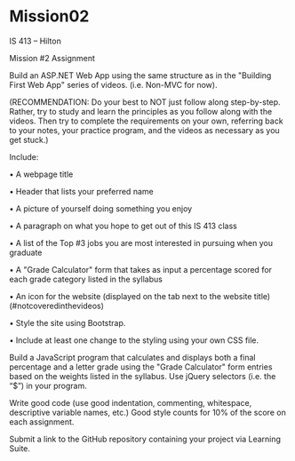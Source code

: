 # Mission02

IS 413 – Hilton

Mission #2 Assignment

Build an ASP.NET Web App using the same structure as in the "Building First Web App" series
of videos. (i.e. Non-MVC for now).

(RECOMMENDATION: Do your best to NOT just follow along step-by-step. Rather, try
to study and learn the principles as you follow along with the videos. Then try to complete
the requirements on your own, referring back to your notes, your practice program, and
the videos as necessary as you get stuck.)

Include:

• A webpage title

• Header that lists your preferred name

• A picture of yourself doing something you enjoy

• A paragraph on what you hope to get out of this IS 413 class

• A list of the Top #3 jobs you are most interested in pursuing when you graduate

• A "Grade Calculator" form that takes as input a percentage scored for each grade
category listed in the syllabus

• An icon for the website (displayed on the tab next to the website title)
(#notcoveredinthevideos)

• Style the site using Bootstrap.

• Include at least one change to the styling using your own CSS file.

Build a JavaScript program that calculates and displays both a final percentage and a letter grade
using the "Grade Calculator" form entries based on the weights listed in the syllabus. Use
jQuery selectors (i.e. the “$”) in your program.

Write good code (use good indentation, commenting, whitespace, descriptive variable names,
etc.) Good style counts for 10% of the score on each assignment.

Submit a link to the GitHub repository containing your project via Learning Suite.
